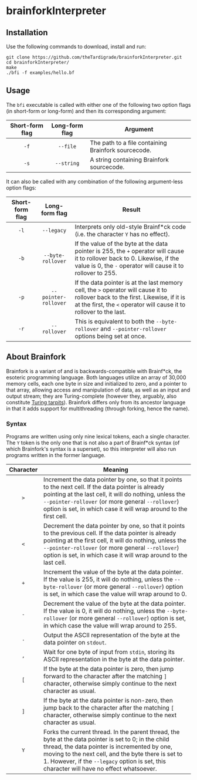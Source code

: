 # brainforkInterpreter

## Installation

Use the following commands to download, install and run:

```
git clone https://github.com/theTardigrade/brainforkInterpreter.git
cd brainforkInterpreter/
make
./bfi -f examples/hello.bf
```

## Usage

The `bfi` executable is called with either one of the following two option flags (in short-form or long-form) and then its corresponding argument:

| Short-form flag | Long-form flag | Argument |
| :-------------: | :------------: | -------- |
| `-f` | `--file` | The path to a file containing Brainfork sourcecode. |
| `-s` | `--string` | A string containing Brainfork sourcecode. |

It can also be called with any combination of the following argument-less option flags:

| Short-form flag | Long-form flag | Result |
| :-------------: | :------------: | ------ |
| `-l` | `--legacy` | Interprets only old-style Brainf*ck code (i.e. the character `Y` has no effect). |
| `-b` | `--byte-rollover` | If the value of the byte at the data pointer is 255, the `+` operator will cause it to rollover back to 0. Likewise, if the value is 0, the `-` operator will cause it to rollover to 255. |
| `-p` | `--pointer-rollover` | If the data pointer is at the last memory cell, the `>` operator will cause it to rollover back to the first. Likewise, if it is at the first, the `<` operator will cause it to rollover to the last. |
| `-r` | `--rollover` | This is equivalent to both the `--byte-rollover` and `--pointer-rollover` options being set at once. |

## About Brainfork

Brainfork is a variant of and is backwards-compatible with Brainf*ck, the esoteric programming language. Both languages utilize an array of 30,000 memory cells, each one byte in size and initialized to zero, and a pointer to that array, allowing access and manipulation of data, as well as an input and output stream; they are Turing-complete (however they, arguably, also constitute [Turing tarpits](https://en.wikipedia.org/wiki/Turing_tarpit)). Brainfork differs only from its ancestor language in that it adds support for multithreading (through forking, hence the name).

### Syntax

Programs are written using only nine lexical tokens, each a single character. The `Y` token is the only one that is not also a part of Brainf*ck syntax (of which Brainfork's syntax is a superset), so this interpreter will also run programs written in the former language.

| Character | Meaning |
| :-------: | ------- |
| `>`       | Increment the data pointer by one, so that it points to the next cell. If the data pointer is already pointing at the last cell, it will do nothing, unless the `--pointer-rollover` (or more general `--rollover`) option is set, in which case it will wrap around to the first cell. |
| `<`       | Decrement the data pointer by one, so that it points to the previous cell. If the data pointer is already pointing at the first cell, it will do nothing, unless the `--pointer-rollover` (or more general `--rollover`) option  is set, in which case it will wrap around to the last cell. |
| `+`       | Increment the value of the byte at the data pointer. If the value is 255, it will do nothing, unless the `--byte-rollover` (or more general `--rollover`) option is set, in which case the value will wrap around to 0. |
| `-`       | Decrement the value of the byte at the data pointer. If the value is 0, it will do nothing, unless the `--byte-rollover` (or more general `--rollover`) option is set, in which case the value will wrap around to 255. |
| `.`       | Output the ASCII representation of the byte at the data pointer on `stdout`. |
| `,`       | Wait for one byte of input from `stdin`, storing its ASCII representation in the byte at the data pointer. |
| `[`       | If the byte at the data pointer is zero, then jump forward to the character after the matching `]` character, otherwise simply continue to the next character as usual. |
| `]`       | If the byte at the data pointer is non-zero, then jump back to the character after the matching `[` character, otherwise simply continue to the next character as usual. |
| `Y`       | Forks the current thread. In the parent thread, the byte at the data pointer is set to 0; in the child thread, the data pointer is incremented by one, moving to the next cell, and the byte there is set to 1. However, if the `--legacy` option is set, this character will have no effect whatsoever. |

